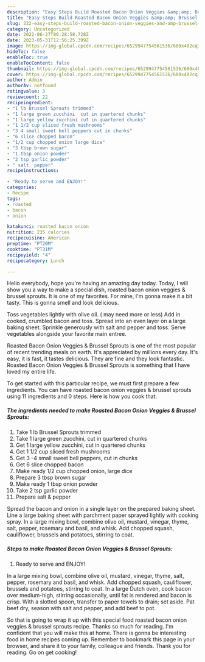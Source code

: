 ```yaml
---
description: "Easy Steps Build Roasted Bacon Onion Veggies &amp;amp; Brussel Sprouts yang Delicious}"
title: "Easy Steps Build Roasted Bacon Onion Veggies &amp;amp; Brussel Sprouts yang Delicious}"
slug: 222-easy-steps-build-roasted-bacon-onion-veggies-and-amp-brussel-sprouts-yang-delicious
category: Uncategorized
date: 2022-06-27T06:28:58.728Z
date: 2023-05-31T12:56:25.399Z
image: https://img-global.cpcdn.com/recipes/6529947754561536/680x482cq70/roasted-bacon-onion-veggies-brussel-sprouts-recipe-main-photo.jpg
hideToc: false
enableToc: true
enableTocContent: false
thumbnail: https://img-global.cpcdn.com/recipes/6529947754561536/680x482cq70/roasted-bacon-onion-veggies-brussel-sprouts-recipe-main-photo.jpg
cover: https://img-global.cpcdn.com/recipes/6529947754561536/680x482cq70/roasted-bacon-onion-veggies-brussel-sprouts-recipe-main-photo.jpg
author: Admin
authorAv: notfound
ratingvalue: 3
reviewcount: 22
recipeingredient:
- "1 lb Brussel Sprouts trimmed"
- "1 large green zucchini  cut in quartered chunks"
- "1 large yellow zucchini cut in quartered chunks"
- "1 1/2 cup sliced fresh mushrooms"
- "3 4 small sweet bell peppers cut in chunks"
- "6 slice chopped bacon"
- "1/2 cup chopped onion large dice"
- "3 tbsp brown sugar"
- "1 tbsp onion powder"
- "2 tsp garlic powder"
- " salt  pepper"
recipeinstructions:

- "Ready to serve and ENJOY!"
categories:
- Recipe
tags:
- roasted
- bacon
- onion

katakunci: roasted bacon onion 
nutrition: 235 calories
recipecuisine: American
preptime: "PT20M"
cooktime: "PT31M"
recipeyield: "4"
recipecategory: Lunch

---
```



Hello everybody, hope you're having an amazing day today. Today, I will show you a way to make a special dish, roasted bacon onion veggies &amp; brussel sprouts. It is one of my favorites. For mine, I'm gonna make it a bit tasty. This is gonna smell and look delicious.

Toss vegetables lightly with olive oil. ( may need more or less) Add in cooked, crumbled bacon and toss. Spread into an even layer on a large baking sheet. Sprinkle generously with salt and pepper and toss. Serve vegetables alongside your favorite main entree.

Roasted Bacon Onion Veggies &amp; Brussel Sprouts is one of the most popular of recent trending meals on earth. It's appreciated by millions every day. It's easy, it is fast, it tastes delicious. They are fine and they look fantastic. Roasted Bacon Onion Veggies &amp; Brussel Sprouts is something that I have loved my entire life.


To get started with this particular recipe, we must first prepare a few ingredients. You can have roasted bacon onion veggies &amp; brussel sprouts using 11 ingredients and 0 steps. Here is how you cook that.

<!--inarticleads1-->

##### The ingredients needed to make Roasted Bacon Onion Veggies &amp; Brussel Sprouts:

1. Take 1 lb Brussel Sprouts trimmed
1. Take 1 large green zucchini,  cut in quartered chunks
1. Get 1 large yellow zucchini, cut in quartered chunks
1. Get 1 1/2 cup sliced fresh mushrooms
1. Get 3 -4 small sweet bell peppers, cut in chunks
1. Get 6 slice chopped bacon
1. Make ready 1/2 cup chopped onion, large dice
1. Prepare 3 tbsp brown sugar
1. Make ready 1 tbsp onion powder
1. Take 2 tsp garlic powder
1. Prepare  salt &amp; pepper


Spread the bacon and onion in a single layer on the prepared baking sheet. Line a large baking sheet with parchment paper sprayed lightly with cooking spray. In a large mixing bowl, combine olive oil, mustard, vinegar, thyme, salt, pepper, rosemary and basil, and whisk. Add chopped squash, cauliflower, brussels and potatoes, stirring to coat. 

<!--inarticleads2-->

##### Steps to make Roasted Bacon Onion Veggies &amp; Brussel Sprouts:


1. Ready to serve and ENJOY!

In a large mixing bowl, combine olive oil, mustard, vinegar, thyme, salt, pepper, rosemary and basil, and whisk. Add chopped squash, cauliflower, brussels and potatoes, stirring to coat. In a large Dutch oven, cook bacon over medium-high, stirring occasionally, until fat is rendered and bacon is crisp. With a slotted spoon, transfer to paper towels to drain; set aside. Pat beef dry, season with salt and pepper, and add beef to pot. 

So that is going to wrap it up with this special food roasted bacon onion veggies &amp; brussel sprouts recipe. Thanks so much for reading. I'm confident that you will make this at home. There is gonna be interesting food in home recipes coming up. Remember to bookmark this page in your browser, and share it to your family, colleague and friends. Thank you for reading. Go on get cooking!
